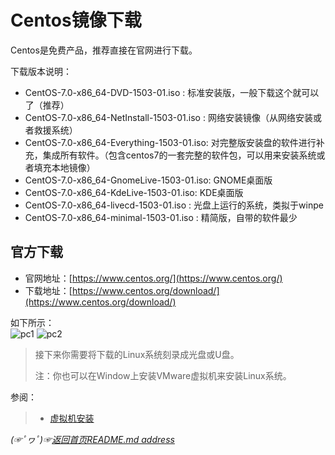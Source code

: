 # Centos镜像下载

Centos是免费产品，推荐直接在官网进行下载。

下载版本说明：
* CentOS-7.0-x86_64-DVD-1503-01.iso : 标准安装版，一般下载这个就可以了（推荐）
* CentOS-7.0-x86_64-NetInstall-1503-01.iso : 网络安装镜像（从网络安装或者救援系统）
* CentOS-7.0-x86_64-Everything-1503-01.iso: 对完整版安装盘的软件进行补充，集成所有软件。（包含centos7的一套完整的软件包，可以用来安装系统或者填充本地镜像）
* CentOS-7.0-x86_64-GnomeLive-1503-01.iso: GNOME桌面版
* CentOS-7.0-x86_64-KdeLive-1503-01.iso: KDE桌面版
* CentOS-7.0-x86_64-livecd-1503-01.iso : 光盘上运行的系统，类拟于winpe
* CentOS-7.0-x86_64-minimal-1503-01.iso : 精简版，自带的软件最少

## 官方下载

* 官网地址：[https://www.centos.org/](https://www.centos.org/)
* 下载地址：[https://www.centos.org/download/](https://www.centos.org/download/)

如下所示：  
![pc1](https://gitee.com/fredomli/fredomli-picture/raw/picgo/static/images/wordpress/centos7-download.png)
![pc2](https://gitee.com/fredomli/fredomli-picture/raw/picgo/static/images/wordpress/centos7-download1.png) 


> 接下来你需要将下载的Linux系统刻录成光盘或U盘。  
> 
> 注：你也可以在Window上安装VMware虚拟机来安装Linux系统。

参阅：
> * [虚拟机安装](https://github.com/fredomli/java-standard/blob/main/docs/vm/虚拟机安装.md)


*(☞ﾟヮﾟ)☞[返回首页README.md address](https://github.com/fredomli/java-standard)*
